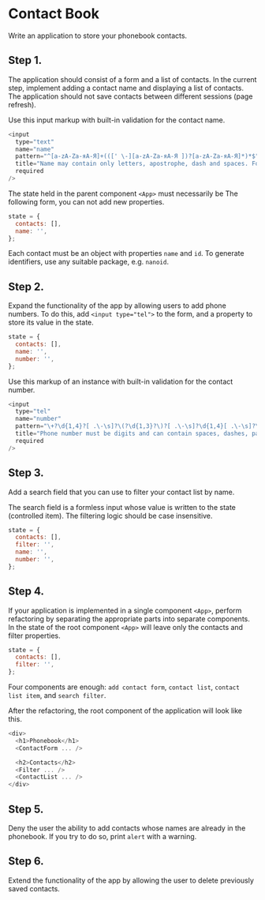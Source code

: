 # Contact Book

Write an application to store your phonebook contacts.

## Step 1.

The application should consist of a form and a list of contacts. In the current
step, implement adding a contact name and displaying a list of contacts. The
application should not save contacts between different sessions (page refresh).

Use this input markup with built-in validation for the contact name.

```js
<input
  type="text"
  name="name"
  pattern="^[a-zA-Zа-яА-Я]+(([' \-][a-zA-Zа-яА-Я ])?[a-zA-Zа-яА-Я]*)*$"
  title="Name may contain only letters, apostrophe, dash and spaces. For example Adrian, Jacob Mercer, Charles de Batz de Castelmore d'Artagnan."
  required
/>
```

The state held in the parent component `<App>` must necessarily be The following
form, you can not add new properties.

```js
state = {
  contacts: [],
  name: '',
};
```

Each contact must be an object with properties `name` and `id`. To generate
identifiers, use any suitable package, e.g. `nanoid`.

## Step 2.

Expand the functionality of the app by allowing users to add phone numbers. To
do this, add `<input type="tel">` to the form, and a property to store its value
in the state.

```js
state = {
  contacts: [],
  name: '',
  number: '',
};
```

Use this markup of an instance with built-in validation for the contact number.

```js
<input
  type="tel"
  name="number"
  pattern="\+?\d{1,4}?[ .\-\s]?\(?\d{1,3}?\)?[ .\-\s]?\d{1,4}[ .\-\s]?\d{1,4}[ .\-\s]?\d{1,9}"
  title="Phone number must be digits and can contain spaces, dashes, parentheses and can start with +"
  required
/>
```

## Step 3.

Add a search field that you can use to filter your contact list by name.

The search field is a formless input whose value is written to the state
(controlled item). The filtering logic should be case insensitive.

```js
state = {
  contacts: [],
  filter: '',
  name: '',
  number: '',
};
```

## Step 4.

If your application is implemented in a single component `<App>`, perform
refactoring by separating the appropriate parts into separate components. In the
state of the root component `<App>` will leave only the contacts and filter
properties.

```js
state = {
  contacts: [],
  filter: '',
};
```

Four components are enough: `add contact form`, `contact list`,
`contact list item`, and `search filter`.

After the refactoring, the root component of the application will look like
this.

```js
<div>
  <h1>Phonebook</h1>
  <ContactForm ... />

  <h2>Contacts</h2>
  <Filter ... />
  <ContactList ... />
</div>
```

## Step 5.

Deny the user the ability to add contacts whose names are already in the
phonebook. If you try to do so, print `alert` with a warning.

## Step 6.

Extend the functionality of the app by allowing the user to delete previously
saved contacts.
